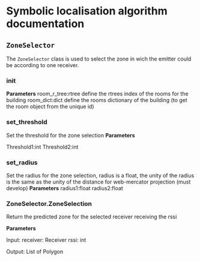 # Symbolic localisation algorithm documentation

## `ZoneSelector`

The `ZoneSelector` class is used to select the zone in wich the emitter could be according to one receiver.

### init

**Parameters**
room_r_tree:rtree define the rtrees index of the rooms for the building
room_dict:dict define the rooms dictionary of the building (to get the room object from the unique id)

### set_threshold

Set the threshold for the zone selection
**Parameters**

Threshold1:int
Threshold2:int

### set_radius

Set the radius for the zone selection, radius is a float, the unity of the radius is the same as the unity of the distance for web-mercator projection (must develop)
**Parameters**
radius1:float
radius2:float

### ZoneSelector.ZoneSelection

Return the predicted zone for the selected receiver receiving the rssi

**Parameters**

Input:
receiver: Receiver
rssi: int

Output:
List of Polygon
